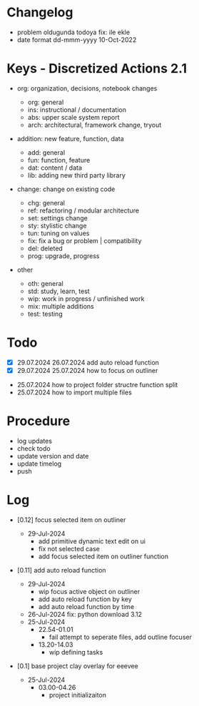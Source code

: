 # Changelog
- problem oldugunda todoya fix: ile ekle
- date format dd-mmm-yyyy 10-Oct-2022

# Keys - Discretized Actions 2.1
- org: organization, decisions, notebook changes
    - org: general
    - ins: instructional / documentation
    - abs: upper scale system report
    - arch: architectural, framework change, tryout

- addition: new feature, function, data
    - add: general
    - fun: function, feature
    - dat: content / data
    - lib: adding new third party library

- change: change on existing code
    - chg: general
    - ref: refactoring / modular architecture
    - set: settings change
    - sty: stylistic change
    - tun: tuning on values
    - fix: fix a bug or problem | compatibility
    - del: deleted
    - prog: upgrade, progress

- other
    - oth: general
    - std: study, learn, test
    - wip: work in progress / unfinished work
    - mix: multiple additions
    - test: testing

# Todo
- [x] 29.07.2024 26.07.2024 add auto reload function
- [x] 29.07.2024 25.07.2024 how to focus on outliner
- 25.07.2024 how to project folder structre function split
- 25.07.2024 how to import multiple files 

# Procedure
- log updates
- check todo
- update version and date
- update timelog
- push

# Log 
- [0.12] focus selected item on outliner
    - 29-Jul-2024
        - add primitive dynamic text edit on ui
        - fix not selected case 
        - add focus selected item on outliner function

- [0.11] add auto reload function
    - 29-Jul-2024
        - wip focus active object on outliner
        - add auto reload function by key
        - add auto reload function by time
    - 26-Jul-2024 fix: python download 3.12
    - 25-Jul-2024
        - 22.54-01.01
            - fail attempt to seperate files, add outline focuser
        - 13.20-14.03
            - wip defining tasks

- [0.1] base project clay overlay for eeevee
    - 25-Jul-2024
        - 03.00-04.26
            - project initializaiton


